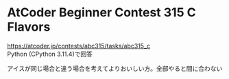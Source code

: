 # AtCoder Beginner Contest 315 C Flavors  
https://atcoder.jp/contests/abc315/tasks/abc315_c  
Python (CPython 3.11.4)で回答  

アイスが同じ場合と違う場合を考えてよりおいしい方。全部やると間に合わない
